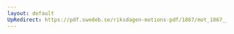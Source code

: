 ```yaml
---
layout: default
UpRedirect: https://pdf.swedeb.se/riksdagen-motions-pdf/1867/mot_1867__ak__00149.pdf
---
```

